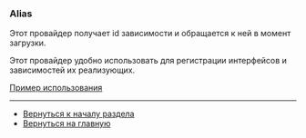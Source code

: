 ### Alias

Этот провайдер получает id зависимости и обращается к ней в момент загрузки.

Этот провайдер удобно использовать для регистрации интерфейсов и зависимостей их реализующих.

[Пример использования](../providers/autowiring/interface.md)

---
* [Вернуться к началу раздела](../loaders.md)
* [Вернуться на главную](../readme.md)
